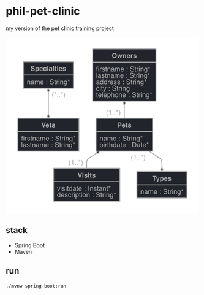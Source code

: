 # phil-pet-clinic
my version of the pet clinic training project

![jhipster-jdl.png](jhipster-jdl.png)

## stack
- Spring Boot
- Maven

## run
```bash
./mvnw spring-boot:run
```
